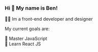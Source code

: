 ### Hi 👋 My name is Ben!

👨‍🏭 Im a front-end developer and designer

My current goals are:

🎯 Master JavaScript <br>
🎯 Learn React JS

